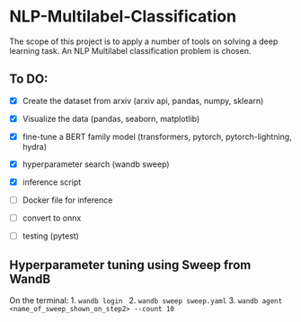 # NLP-Multilabel-Classification
The scope of this project is to apply a number of tools on solving a deep learning task. An NLP Multilabel classification problem is chosen.

## To DO:

- [X] Create the dataset from arxiv (arxiv api, pandas, numpy, sklearn)
- [X] Visualize the data (pandas, seaborn, matplotlib)
- [X] fine-tune a BERT family model (transformers, pytorch, pytorch-lightning, hydra) 
- [X] hyperparameter search (wandb sweep)
- [X] inference script 
- [ ] Docker file for inference
- [ ] convert to onnx 
- [ ] testing (pytest)



## Hyperparameter tuning using Sweep from WandB
On the terminal: 
    1. `wandb login `
    2. `wandb sweep sweep.yaml`
    3. `wandb agent <name_of_sweep_shown_on_step2> --count 10`
